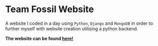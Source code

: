 # Team Fossil Website
A website I coded in a day using `Python`, `Django` and `MongoDB` in order to further myself with website creation utilising a python backend.

**The website can be found [here!](http://teamfossil.xyz/)**
